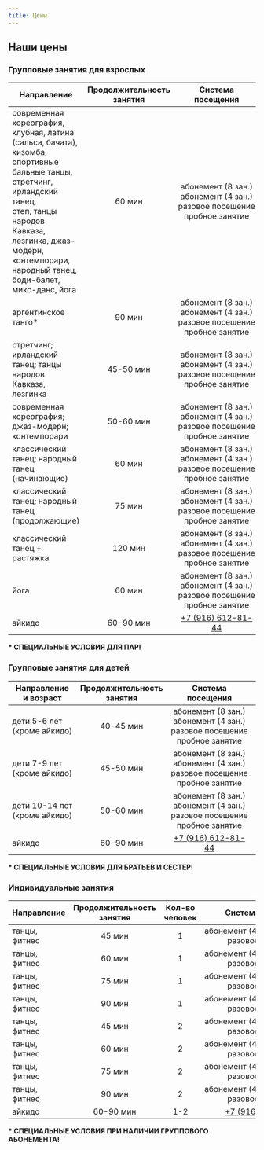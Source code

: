 ```yaml
---
title: Цены
---
```


## Наши цены

### Групповые занятия для взрослых

| Направление                                                                              | Продолжительность занятия |                          Система посещения                          |        Стоимость         |
| ---------------------------------------------------------------------------------------- | :-----------------------: | :-----------------------------------------------------------------: | :----------------------: |
| современная хореография, клубная, латина (сальса, бачата), кизомба,<br>спортивные бальные танцы, стретчинг, ирландский танец,<br>степ, танцы народов Кавказа, лезгинка, джаз-модерн,<br>контемпорари, народный танец, боди-балет, микс-данс, йога             |          60 мин           | <nobr>абонемент (8 зан.)<br>абонемент (4 зан.)<br>разовое посещение<br>пробное занятие |  4800₽<br>2800₽<br>900₽<br>600₽  |
| аргентинское танго\*                                                                     |          90 мин           | <nobr>абонемент (8 зан.)<br>абонемент (4 зан.)<br>разовое посещение<br>пробное занятие | 7200₽<br>4000₽<br>1200₽<br>600₽  |
| стретчинг; ирландский танец; танцы народов Кавказа, лезгинка                             |          45-50 мин        | <nobr>абонемент (8 зан.)<br>абонемент (4 зан.)<br>разовое посещение<br>пробное занятие |  4800₽<br>2800₽<br>900₽<br>600₽  |
| современная хореография; джаз-модерн; контемпорари                                       |          50-60 мин        | <nobr>абонемент (8 зан.)<br>абонемент (4 зан.)<br>разовое посещение<br>пробное занятие |  4800₽<br>2800₽<br>900₽<br>600₽  |
| классический танец; народный танец (начинающие)                                          |          60 мин           | <nobr>абонемент (8 зан.)<br>абонемент (4 зан.)<br>разовое посещение<br>пробное занятие |  5600₽<br>3200₽<br>1000₽<br>600₽ |
| классический танец; народный танец (продолжающие)                                        |          75 мин           | <nobr>абонемент (8 зан.)<br>абонемент (4 зан.)<br>разовое посещение<br>пробное занятие | 7200₽<br>4000₽<br>1200₽<br>600₽  |
| классический танец + растяжка                                                            |          120 мин          | <nobr>абонемент (8 зан.)<br>абонемент (4 зан.)<br>разовое посещение<br>пробное занятие | 11200₽<br>6400₽<br>2000₽<br>1200₽|
| йога                                                                                     |          60 мин           | <nobr>абонемент (8 зан.)<br>абонемент (4 зан.)<br>разовое посещение<br>пробное занятие |  4800₽<br>2800₽<br>900₽<br>600₽  |
| айкидо                                                                                   |         60-90 мин         |              [+7 (916) 612-81-44](tel://+79166128144)               |        уточняйте         |

**\* СПЕЦИАЛЬНЫЕ УСЛОВИЯ ДЛЯ ПАР!**

### Групповые занятия для детей

| Направление и возраст                    | Продолжительность занятия |                          Система посещения                          |       Стоимость        |
| ---------------------------------------- | :-----------------------: | :-----------------------------------------------------------------: | :--------------------: |
| <nobr> дети 5-6 лет <br>(кроме айкидо)   |         40-45 мин         | <nobr>абонемент (8 зан.)<br>абонемент (4 зан.)<br>разовое посещение<br>пробное занятие | 4800₽<br>2800₽<br>800₽<br>600₽ |
| <nobr> дети 7-9 лет <br>(кроме айкидо)   |         45-50 мин         | <nobr>абонемент (8 зан.)<br>абонемент (4 зан.)<br>разовое посещение<br>пробное занятие | 4800₽<br>2800₽<br>800₽<br>600₽ |
| <nobr> дети 10-14 лет <br>(кроме айкидо) |         50-60 мин         | <nobr>абонемент (8 зан.)<br>абонемент (4 зан.)<br>разовое посещение<br>пробное занятие | 4800₽<br>2800₽<br>800₽<br>600₽ |
| айкидо                                   |         60-90 мин         |              [+7 (916) 612-81-44](tel://+79166128144)               |       уточняйте        |

**\* СПЕЦИАЛЬНЫЕ УСЛОВИЯ ДЛЯ БРАТЬЕВ И СЕСТЕР!**

### Индивидуальные занятия

| Направление   | Продолжительность занятия | Кол-во человек |                     Система посещения                     |    Стоимость    |
| ------------- | :-----------------------: | :------------: | :-------------------------------------------------------: | :-------------: |
| танцы, фитнес |          45 мин           |       1        | <nobr>абонемент (4 занятия, 60 дней)<br>разовое посещение | 8000₽<br>2400₽  |
| танцы, фитнес |          60 мин           |       1        | <nobr>абонемент (4 занятия, 60 дней)<br>разовое посещение | 10400₽<br>3200₽ |
| танцы, фитнес |          75 мин           |       1        | <nobr>абонемент (4 занятия, 60 дней)<br>разовое посещение | 13000₽<br>4000₽ |
| танцы, фитнес |          90 мин           |       1        | <nobr>абонемент (4 занятия, 60 дней)<br>разовое посещение | 15600₽<br>4800₽ |
| танцы, фитнес |          45 мин           |       2        | <nobr>абонемент (4 занятия, 60 дней)<br>разовое посещение | 4000₽<br>1200₽  |
| танцы, фитнес |          60 мин           |       2        | <nobr>абонемент (4 занятия, 60 дней)<br>разовое посещение | 5200₽<br>1600₽  |
| танцы, фитнес |          75 мин           |       2        | <nobr>абонемент (4 занятия, 60 дней)<br>разовое посещение | 6500₽<br>2000₽  |
| танцы, фитнес |          90 мин           |       2        | <nobr>абонемент (4 занятия, 60 дней)<br>разовое посещение | 7800₽<br>2400₽  |
| айкидо        |         60-90 мин         |      1-2       |         [+7 (916) 612-81-44](tel://+79166128144)          |    уточняйте    |

**\* СПЕЦИАЛЬНЫЕ УСЛОВИЯ ПРИ НАЛИЧИИ ГРУППОВОГО АБОНЕМЕНТА!**
